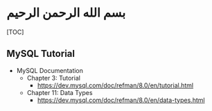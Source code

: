 # بسم الله الرحمن الرحيم

[TOC]

## MySQL Tutorial

- MySQL Documentation
  - Chapter 3: Tutorial
    - <https://dev.mysql.com/doc/refman/8.0/en/tutorial.html>
  - Chapter 11: Data Types
    - <https://dev.mysql.com/doc/refman/8.0/en/data-types.html>
